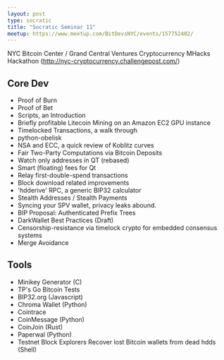 ```yaml
---
layout: post
type: socratic
title: "Socratic Seminar 11"
meetup: https://www.meetup.com/BitDevsNYC/events/157752402/
---
```


NYC Bitcoin Center / Grand Central Ventures Cryptocurrency MHacks Hackathon
(http://nyc-cryptocurrency.challengepost.com/)

Core Dev
--------

- Proof of Burn
- Proof of Bet
- Scripts, an Introduction
- Briefly profitable Litecoin Mining on an Amazon EC2 GPU instance
- Timelocked Transactions, a walk through
- python-obelisk
- NSA and ECC, a quick review of Koblitz curves
- Fair Two-Party Computations via Bitcoin Deposits
- Watch only addresses in QT (rebased)
- Smart (floating) fees for Qt
- Relay first-double-spend transactions
- Block download related improvements
- 'hdderive' RPC, a generic BIP32 calculator
- Stealth Addresses / Stealth Payments
- Syncing your SPV wallet, privacy leaks abound.
- BIP Proposal: Authenticated Prefix Trees
- DarkWallet Best Practices (Draft)
- Censorship-resistance via timelock crypto for embedded consensus systems
- Merge Avoidance

Tools
-----

- Minikey Generator (C)
- TP's Go Bitcoin Tests
- BIP32.org (Javascript)
- Chroma Wallet (Python)
- Cointrace
- CoinMessage (Python)
- CoinJoin (Rust)
- Paperwal (Python)
- Testnet Block Explorers Recover lost Bitcoin wallets from dead hdds (Shell)
